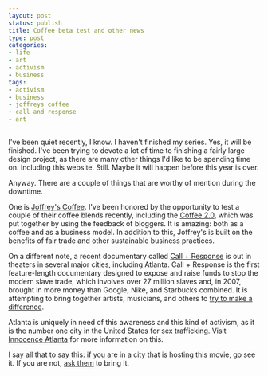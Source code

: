```yaml
---
layout: post
status: publish
title: Coffee beta test and other news
type: post
categories:
- life
- art
- activism
- business
tags:
- activism
- business
- joffreys coffee
- call and response
- art
---
```

I've been quiet recently, I know. I haven't finished my series. Yes, it will be finished. I've been trying to devote a lot of time to finishing a fairly large design project, as there are many other things I'd like to be spending time on. Including this website. Still. Maybe it will happen before this year is over.

Anyway. There are a couple of things that are worthy of mention during the downtime.

One is <a href="http://www.joffreys.com/">Joffrey's Coffee</a>. I've been honored by the opportunity to test a couple of their coffee blends recently, including the <a href="http://www.joffreys.com/_product_29700/Coffee_2-0">Coffee 2.0</a>, which was put together by using the feedback of bloggers. It is amazing: both as a coffee and as a business model. In addition to this, Joffrey's is built on the benefits of fair trade and other sustainable business practices.

On a different note, a recent documentary called <a href="http://www.callandresponsemovie.com/">Call + Response</a> is out in theaters in several major cities, including Atlanta. Call + Response is the first feature-length documentary designed to expose and raise funds to stop the modern slave trade, which involves over 27 million slaves and, in 2007, brought in more money than Google, Nike, and Starbucks combined. It is attempting to bring together artists, musicians, and others to <a href="http://www.betheresponse.com/">try to make a difference</a>.

Atlanta is uniquely in need of this awareness and this kind of activism, as it is the number one city in the United States for sex trafficking. Visit <a href="http://www.innocenceatlanta.org/">Innocence Atlanta</a> for more information on this.

I say all that to say this: if you are in a city that is hosting this movie, go see it. If you are not, <a href="mailto:bringit@callandresponse.com?subject=Bring-This-To-My-City">ask them</a> to bring it.
